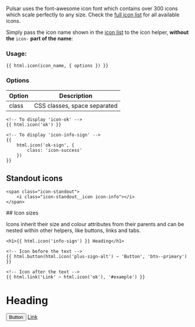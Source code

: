 Pulsar uses the font-awesome icon font which contains over 300 icons which scale perfectly to any size. Check the [full icon list](http://fortawesome.github.io/Font-Awesome/icons/) for all available icons.

Simply pass the icon name shown in the [icon list](http://fortawesome.github.io/Font-Awesome/icons/) to the icon helper, __without the__ `icon-` __part of the name__:

### Usage:

    {{ html.icon(icon_name, { options }) }}

### Options

Option | Description
------ | -----------------------------------------------------------------------
class  | CSS classes, space separated

    <!-- To display 'icon-ok' -->
    {{ html.icon('ok') }}

    <!-- To display 'icon-info-sign' -->
    {{
        html.icon('ok-sign', {
            class: 'icon-success'
        })
    }}

<i class="icon-ok"></i> <i class="icon-ok-sign icon--success"></i>

## Standout icons

    <span class="icon-standout">
        <i class="icon-standout__icon icon-info"></i>
    </span>

<span class="icon-standout">
    <i class="icon-standout__icon icon-info"></i>
</span>
<span class="icon-standout icon-standout--success">
    <i class="icon-standout__icon icon-ok"></i>
</span>
<span class="icon-standout icon-standout--danger">
    <i class="icon-standout__icon icon-remove"></i>
</span>
## Icon sizes

Icons inherit their size and colour attributes from their parents and can be nested within other helpers, like buttons, links and tabs.

    <h1>{{ html.icon('info-sign') }} Heading</h1>

    <!-- Icon before the text -->
    {{ html.button(html.icon('plus-sign-alt') ~ 'Button', 'btn--primary') }}

    <!-- Icon after the text -->
    {{ html.link('Link' ~ html.icon('ok'), '#example') }}

<h1><i class="icon-info-sign"></i> Heading</h1><button class="btn btn--primary"><i class="icon-plus-sign-alt"></i> Button</button>
<a href="#example">Link <i class="icon-ok"></i></a>

<br />
